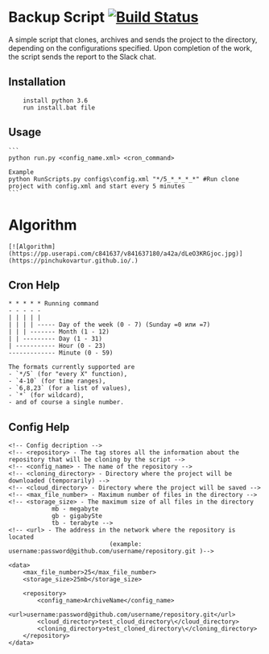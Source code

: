 # Backup Script [![Build Status](https://travis-ci.org/kipe/pycron.svg?branch=master)](https://travis-ci.org/kipe/pycron)
A simple script that clones, archives and sends the project to the directory, depending on the configurations specified. 
Upon completion of the work, the script sends the report to the Slack chat.

## Installation
```
    install python 3.6
	run install.bat file
```

## Usage
	```
	python run.py <config_name.xml> <cron_command>

	Example
	python RunScripts.py configs\config.xml "*/5_*_*_*_*" #Run clone project with config.xml and start every 5 minutes
	```

# Algorithm
	[![Algorithm](https://pp.userapi.com/c841637/v841637180/a42a/dLeO3KRGjoc.jpg)](https://pinchukovartur.github.io/.)
	
## Cron Help
    * * * * * Running command
    - - - - -
    | | | | |
    | | | | ----- Day of the week (0 - 7) (Sunday =0 или =7)
    | | | ------- Month (1 - 12)
    | | --------- Day (1 - 31)
    | ----------- Hour (0 - 23)
    ------------- Minute (0 - 59)

	The formats currently supported are
	- `*/5` (for "every X" function),
	- `4-10` (for time ranges),
	- `6,8,23` (for a list of values),
	- `*` (for wildcard),
	- and of course a single number.
	
	
## Config Help
```
<!-- Config decription -->
<!-- <repository> - The tag stores all the information about the repository that will be cloning by the script -->
<!-- <config_name> - The name of the repository -->
<!-- <cloning_directory> - Directory where the project will be downloaded (temporarily) -->
<!-- <cloud_directory> - Directory where the project will be saved -->
<!-- <max_file_number> - Maximum number of files in the directory -->
<!-- <storage_size> - The maximum size of all files in the directory
			mb - megabyte  
			gb - gigabySte 
			tb - terabyte -->
<!-- <url> - The address in the network where the repository is located 
							(example: username:password@github.com/username/repository.git )-->
```
```
<data>
	<max_file_number>25</max_file_number>
	<storage_size>25mb</storage_size>

    <repository>
		<config_name>ArchiveName</config_name>
		<url>username:password@github.com/username/repository.git</url>
		<cloud_directory>test_cloud_directory\</cloud_directory>
		<cloning_directory>test_cloned_directory\</cloning_directory>
    </repository>
</data>
```